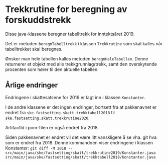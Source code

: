 # Trekkrutine for beregning av forskuddstrekk

Disse java-klassene beregner tabelltrekk for inntektsåret 2019.

Det er metoden `beregnTabelltrekk` i klassen `Trekkrutine` som skal kalles når tabelltrekket skal beregnes.

Ønsker man hele tabellen kalles metoden `beregnHeleTabellen`. Denne returnerer et objekt med alle trekkgrunnlag/trekk, samt den overskytende prosenten som hører til den aktuelle tabellen.


## Årlige endringer
Endringene i skattesatsene for 2019 er lagt inn i klassen `Konstanter`.

I de andre klassene er det ingen endringer, bortsett fra at pakkenavnet er endret fra `ske.fastsetting.skatt.trekktabell2018` til `ske.fastsetting.skatt.trekkrutine2020`.

ArtifactId i pom-filen er også endret fra 2018.

Siden pakkenavnet er endret vil det være litt vanskligere å se vha. git hva som er endret fra 2018. 
Denne kommandoen viser endringene i klassen Konstanter:
`git diff -M 2018 -- src/main/java/ske/fastsetting/skatt/trekkrutine2019/Konstanter.java src/main/java/ske/fastsetting/skatt/trekktabell2018/Konstanter.java`